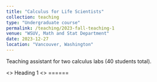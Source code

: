 ```yaml
---
title: "Calculus for Life Scientists"
collection: teaching
type: "Undergraduate course"
permalink: /teaching/2023-fall-teaching-1
venue: "WSUV, Math and Stat Department"
date: 2023-12-27
location: "Vancouver, Washington"
---
```


Teaching assistant for two calculus labs (40 students total).

<> Heading 1
<> ======
